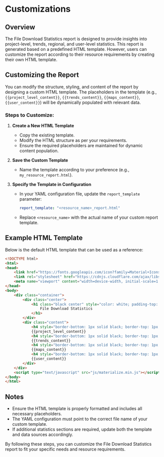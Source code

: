 # Customizations

## Overview
The File Download Statistics report is designed to provide insights into project-level, trends, regional, and user-level statistics. This report is generated based on a predefined HTML template. However, users can customize the report according to their resource requirements by creating their own HTML template.

## Customizing the Report
You can modify the structure, styling, and content of the report by designing a custom HTML template. The placeholders in the template (e.g., `{{project_level_content}}`, `{{trends_content}}`, `{{maps_content}}`, `{{user_content}}`) will be dynamically populated with relevant data.

### Steps to Customize:
1. **Create a New HTML Template**
   - Copy the existing template.
   - Modify the HTML structure as per your requirements.
   - Ensure the required placeholders are maintained for dynamic content population.
   
2. **Save the Custom Template**
   - Name the template according to your preference (e.g., `my_resource_report.html`).

3. **Specify the Template in Configuration**
   - In your YAML configuration file, update the `report_template` parameter:
     
     ```yaml
     report_template: "<resource_name>_report.html"
     ```
   - Replace `<resource_name>` with the actual name of your custom report template.

## Example HTML Template
Below is the default HTML template that can be used as a reference:

```html
<!DOCTYPE html>
<html>
<head>
    <link href="https://fonts.googleapis.com/icon?family=Material+Icons" rel="stylesheet">
    <link rel="stylesheet" href="https://cdnjs.cloudflare.com/ajax/libs/materialize/0.100.2/css/materialize.min.css">
    <meta name="viewport" content="width=device-width, initial-scale=1.0"/>
</head>
<body>
    <div class="container">
        <div class="center">
            <h1 class="black center" style="color: white; padding-top: 15px; padding-bottom: 15px; border-bottom: 4px solid green">
                File Download Statistics
            </h1>
        </div>
        <div class="content">
            <h4 style="border-bottom: 1px solid black; border-top: 1px solid black;"> 1. Project Level Statistics </h4>
            {{project_level_content}}
            <h4 style="border-bottom: 1px solid black; border-top: 1px solid black;"> 2. Trends Statistics </h4>
            {{trends_content}}
            <h4 style="border-bottom: 1px solid black; border-top: 1px solid black;"> 3. Regional Level Statistics </h4>
            {{maps_content}}
            <h4 style="border-bottom: 1px solid black; border-top: 1px solid black;"> 4. User Level Statistics </h4>
            {{user_content}}
        </div>
    </div>
    <script type="text/javascript" src="js/materialize.min.js"></script>
</body>
</html>
```

## Notes
- Ensure the HTML template is properly formatted and includes all necessary placeholders.
- The YAML configuration must point to the correct file name of your custom template.
- If additional statistics sections are required, update both the template and data sources accordingly.

By following these steps, you can customize the  File Download Statistics report to fit your specific needs and resource requirements.

